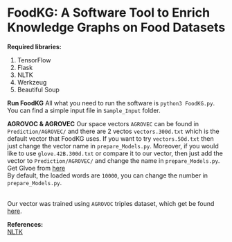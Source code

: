 # FoodKG: A Software Tool to Enrich Knowledge Graphs on Food Datasets </br>

**Required libraries:** 
1) TensorFlow 
2) Flask 
3) NLTK 
4) Werkzeug 
5) Beautiful Soup  


**Run FoodKG**
All what you need to run the software is `python3 FoodKG.py`. You can find a simple input file in `Sample_Input` folder. </br>

**AGROVOC & AGROVEC**
Our space vectors `AGROVEC` can be found in `Prediction/AGROVEC/` and there are 2 vectos `vectors.300d.txt` which is the default vector that FoodKG uses. If you want to try `vectors.50d.txt` then just change the vector name in `prepare_Models.py`. Moreover, if you would like to use `glove.42B.300d.txt` or compare it to our vector, then just add the vector to `Prediction/AGROVEC/` and change the name in `prepare_Models.py`. Get Glvoe from [here](https://nlp.stanford.edu/projects/glove/) </br>
By default, the loaded words are `10000`, you can change the number in `prepare_Models.py`. </br> </br>

Our vector was trained using `AGROVOC` triples dataset, which get be found [here](http://aims.fao.org/agrovoc/releases).




**References:** </br>
[NLTK](https://www.nltk.org/)</br>
